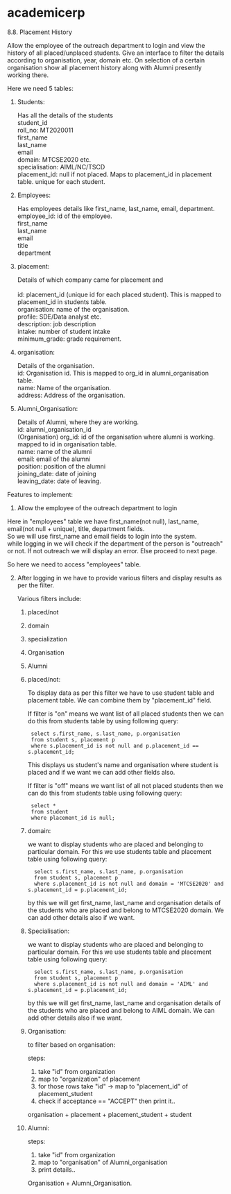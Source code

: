 # academicerp

8.8. Placement History

Allow the employee of the outreach department to login and view the history of all placed/unplaced students. Give an interface to filter the details according to organisation, year, domain etc. On selection of a certain organisation show all placement history along with Alumni presently working there.

Here we need 5 tables:
1. Students:
      
      Has all the details of the students
      <br/>student_id
      <br/>roll_no: MT2020011
      <br/>first_name
      <br/>last_name
      <br/>email
      <br/>domain: MTCSE2020 etc.
      <br/>specialisation: AIML/NC/TSCD
      <br/>placement_id: null if not placed. Maps to placement_id in placement table. unique for each student.
      
2. Employees:
      
      Has employees details like first_name, last_name, email, department.
      <br/>employee_id: id of the employee.
      <br/>first_name
      <br/>last_name
      <br/>email
      <br/>title
      <br/>department
      
3. placement:

      Details of which company came for placement and      
      <br/>id: placement_id (unique id for each placed student). This is mapped to placement_id in students table.
      <br/>organisation: name of the organisation.
      <br/>profile: SDE/Data analyst etc.
      <br/>description: job description
      <br/>intake: number of student intake
      <br/>minimum_grade: grade requirement.
      
4. organisation:

      Details of the organisation.
      <br/>id: Organisation id. This is mapped to org_id in alumni_organisation table.
      <br/>name: Name of the organisation.
      <br/>address: Address of the organisation.
      
5. Alumni_Organisation:

      Details of Alumni, where they are working.
      <br/>id: alumni_organisation_id
      <br/>(Organisation) org_id: id of the organisation where alumni is working. mapped to id in organisation table.
      <br/>name: name of the alumni
      <br/>email: email of the alumni
      <br/>position: position of the alumni
      <br/>joining_date: date of joining
      <br/>leaving_date: date of leaving.


Features to implement:
1. Allow the employee of the outreach department to login
  
  Here in "employees" table we have first_name(not null), last_name, email(not null + unique), title, department fields. 
  <br/>So we will use first_name and email fields to login into the system.
  <br/>while logging in we will check if the department of the person is "outreach" or not. If not outreach we will display an error. Else proceed to next page.
  
  So here we need to access "employees" table.
  
2. After logging in we have to provide various filters and display results as per the filter.
    
    Various filters include:
    1. placed/not
    2. domain
    3. specialization
    4. Organisation
    5. Alumni
    
    1. placed/not:
       
       To display data as per this filter we have to use student table and placement table. We can combine them by "placement_id" field. 
       
       If filter is "on" means we want list of all placed students then we can do this from students table by using following query:
       
            select s.first_name, s.last_name, p.organisation 
            from student s, placement p 
            where s.placement_id is not null and p.placement_id == s.placement_id;
       
       This displays us student's name and organisation where student is placed and if we want we can add other fields also.
       
       If filter is "off" means we want list of all not placed students then we can do this from students table using following query:
       
            select * 
            from student 
            where placement_id is null;
             
   2. domain:
       
       we want to display students who are placed and belonging to particular domain. For this we use students table and placement table using following query:
       
            select s.first_name, s.last_name, p.organisation 
            from student s, placement p 
            where s.placement_id is not null and domain = 'MTCSE2020' and s.placement_id = p.placement_id;
       
       by this we will get first_name, last_name and organisation details of the students who are placed and belong to MTCSE2020 domain. We can add other details also if we want.
       
   3. Specialisation:
       
       we want to display students who are placed and belonging to particular domain. For this we use students table and placement table using following query:
       
            select s.first_name, s.last_name, p.organisation 
            from student s, placement p 
            where s.placement_id is not null and domain = 'AIML' and s.placement_id = p.placement_id;
       
       by this we will get first_name, last_name and organisation details of the students who are placed and belong to AIML domain. We can add other details also if we want.
       
   4. Organisation:
        
        to filter based on organisation:

        steps:
        1. take "id" from organization
        2. map to "organization" of placement
        3. for those rows take "id" -> map to "placement_id" of placement_student
        4. check if acceptance == "ACCEPT" then print it..

        organisation + placement + placement_student + student 

      
   5. Alumni:
   
        steps:
        1. take "id" from organization
        2. map to "organisation" of Alumni_organisation
        3. print details..
        
        Organisation + Alumni_Organisation.

       
       
